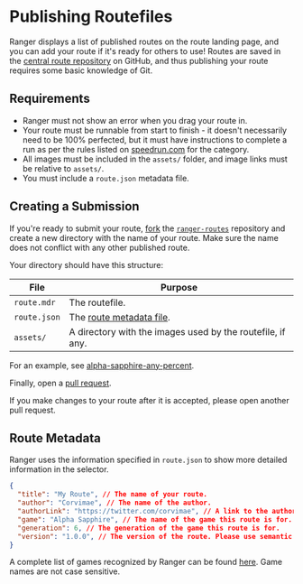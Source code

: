 # Publishing Routefiles

Ranger displays a list of published routes on the route landing page, and you can add your route if it's ready for others to use! Routes are saved in the [central route repository](https://github.com/corvimae/ranger-routes) on GitHub, and thus publishing your route requires some basic knowledge of Git.

## Requirements

- Ranger must not show an error when you drag your route in.
- Your route must be runnable from start to finish - it doesn't necessarily need to be 100% perfected, but it must have instructions to complete a run as per the rules listed on [speedrun.com](https://speedrun.com/) for the category.
- All images must be included in the `assets/` folder, and image links must be relative to `assets/`.
- You must include a `route.json` metadata file.

## Creating a Submission

If you're ready to submit your route, [fork](https://guides.github.com/activities/forking/) the [`ranger-routes`](https://github.com/corvimae/ranger-routes) repository 
and create a new directory with the name of your route. Make sure the name does not conflict with any other published route.

Your directory should have this structure:

| File                       | Purpose                                                    |
| -------------------------- | ---------------------------------------------------------- |
| `route.mdr`                | The routefile.                                             |
| `route.json`               | The [route metadata file](#route-metadata).                |
| `assets/`                  | A directory with the images used by the routefile, if any. |

For an example, see [alpha-sapphire-any-percent](https://github.com/Corvimae/ranger-routes/tree/main/alpha-sapphire-any-percent).

Finally, open a [pull request](https://github.com/Corvimae/ranger-routes/compare).

If you make changes to your route after it is accepted, please open another pull request.

## Route Metadata

Ranger uses the information specified in `route.json` to show more detailed information in the selector.

```json
{
  "title": "My Route", // The name of your route.
  "author": "Corvimae", // The name of the author.
  "authorLink": "https://twitter.com/corvimae", // A link to the author's social media (optional).
  "game": "Alpha Sapphire", // The name of the game this route is for. Please be accurate.
  "generation": 6, // The generation of the game this route is for.
  "version": "1.0.0", // The version of the route. Please use semantic versioning: https://semver.org/
}
```

A complete list of games recognized by Ranger can be found [here](https://github.com/Corvimae/pokemon-ranger/blob/main/server/titles.ts#L8). Game names are not case sensitive.